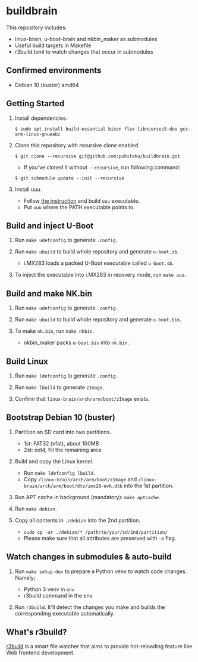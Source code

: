 buildbrain
==========

This repository includes:

 - linux-brain, u-boot-brain and nkbin_maker as submodules
 - Useful build targets in Makefile
 - r3build.toml to watch changes that occur in submodules


Confirmed environments
----------------------

- Debian 10 (buster) amd64


Getting Started
---------------

1. Install dependencies.

    ```
    $ sudo apt install build-essential bison flex libncurses5-dev gcc-arm-linux-gnueabi
    ```

1. Clone this repository with recursive clone enabled.

    ```
    $ git clone --recursive git@github.com:puhitaku/buildbrain.git
    ```

    - If you've cloned it without `--recursive`, run following command:

    ```
    $ git submodule update --init --recursive
    ```

1. Install uuu.

    - Follow [the instruction](https://github.com/NXPmicro/mfgtools#linux) and build `uuu` executable.
    - Put `uuu` where the PATH executable points to.


Build and inject U-Boot
-----------------------

1. Run `make udefconfig` to generate `.config`.

2. Run `make ubuild` to build whole repository and generate `u-boot.sb`.

    - i.MX283 loads a packed U-Boot executable called `u-boot.sb`.

3. To inject the executable into i.MX283 in recovery mode, run `make uuu`.


Build and make NK.bin
-----------------------

1. Run `make udefconfig` to generate `.config`.

2. Run `make ubuild` to build whole repository and generate `u-boot.bin`.

3. To make `nk.bin`, run `make nkbin`.

    - nkbin_maker packs `u-boot.bin` into `nk.bin`.


Build Linux
-----------

1. Run `make ldefconfig` to generate `.config`.

1. Run `make lbuild` to generate `zImage`.

1. Confirm that `linux-brain/arch/arm/boot/zImage` exists.


Bootstrap Debian 10 (buster)
----------------------------

1. Partition an SD card into two partitions.

    - 1st: FAT32 (vfat), about 100MB
    - 2st: ext4, fill the remaining area

1. Build and copy the Linux kernel.

    - Run `make ldefconfig lbuild`.
    - Copy `/linux-brain/arch/arm/boot/zImage` and `/linux-brain/arch/arm/boot/dts/imx28-evk.dtb` into the 1st partition.

1. Run APT cache in background (mandatory): `make aptcache`.

1. Run `make debian`.

1. Copy all contents in `./debian` into the 2nd partition.

    - `sudo cp -ar ./debian/* /path/to/your/sd/2nd/partition/`
    - Please make sure that all attributes are preserved with `-a` flag.


Watch changes in submodules & auto-build
----------------------------------------

1. Run `make setup-dev` to prepare a Python venv to watch code changes. Namely;

    - Python 3 venv in `env`
    - r3build command in the env

1. Run `r3build`. It'll detect the changes you make and builds the corresponding executable automatically.


What's r3build?
---------------

[r3build](https://github.com/puhitaku/r3build) is a smart file watcher that aims to provide hot-reloading feature like Web frontend development.

